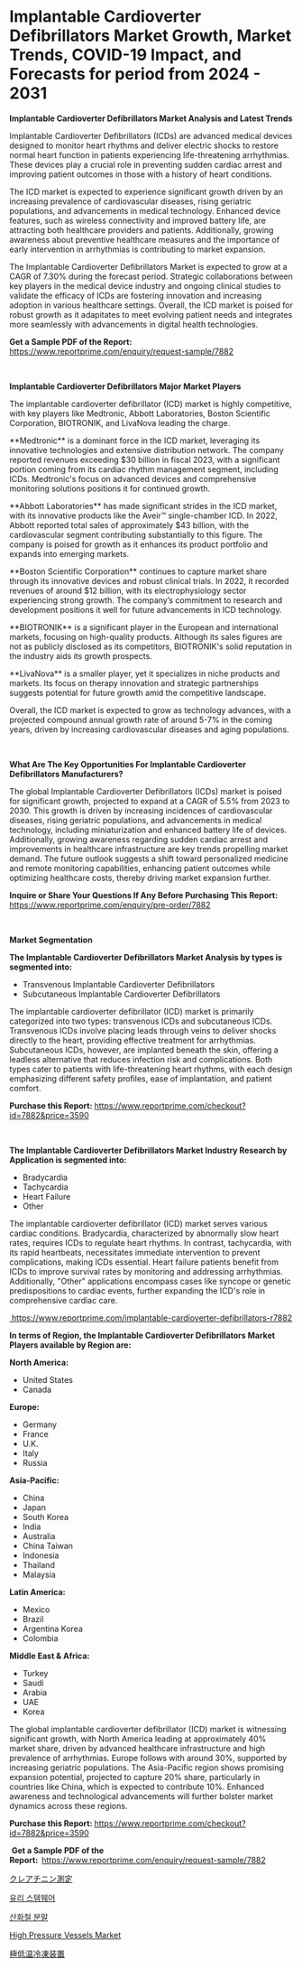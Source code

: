 <p><h1>Implantable Cardioverter Defibrillators Market Growth, Market Trends, COVID-19 Impact, and Forecasts for period from 2024 - 2031</h1></p><p><strong>Implantable Cardioverter Defibrillators Market Analysis and Latest Trends</strong></p>
<p><p>Implantable Cardioverter Defibrillators (ICDs) are advanced medical devices designed to monitor heart rhythms and deliver electric shocks to restore normal heart function in patients experiencing life-threatening arrhythmias. These devices play a crucial role in preventing sudden cardiac arrest and improving patient outcomes in those with a history of heart conditions.</p><p>The ICD market is expected to experience significant growth driven by an increasing prevalence of cardiovascular diseases, rising geriatric populations, and advancements in medical technology. Enhanced device features, such as wireless connectivity and improved battery life, are attracting both healthcare providers and patients. Additionally, growing awareness about preventive healthcare measures and the importance of early intervention in arrhythmias is contributing to market expansion.</p><p>The Implantable Cardioverter Defibrillators Market is expected to grow at a CAGR of 7.30% during the forecast period. Strategic collaborations between key players in the medical device industry and ongoing clinical studies to validate the efficacy of ICDs are fostering innovation and increasing adoption in various healthcare settings. Overall, the ICD market is poised for robust growth as it adapitates to meet evolving patient needs and integrates more seamlessly with advancements in digital health technologies.</p></p>
<p><strong>Get a Sample PDF of the Report:&nbsp;</strong> <a href="https://www.reportprime.com/enquiry/request-sample/7882">https://www.reportprime.com/enquiry/request-sample/7882</a></p>
<p>&nbsp;</p>
<p><strong>Implantable Cardioverter Defibrillators Major Market Players</strong></p>
<p><p>The implantable cardioverter defibrillator (ICD) market is highly competitive, with key players like Medtronic, Abbott Laboratories, Boston Scientific Corporation, BIOTRONIK, and LivaNova leading the charge.</p><p>**Medtronic** is a dominant force in the ICD market, leveraging its innovative technologies and extensive distribution network. The company reported revenues exceeding $30 billion in fiscal 2023, with a significant portion coming from its cardiac rhythm management segment, including ICDs. Medtronic's focus on advanced devices and comprehensive monitoring solutions positions it for continued growth.</p><p>**Abbott Laboratories** has made significant strides in the ICD market, with its innovative products like the Aveir™ single-chamber ICD. In 2022, Abbott reported total sales of approximately $43 billion, with the cardiovascular segment contributing substantially to this figure. The company is poised for growth as it enhances its product portfolio and expands into emerging markets.</p><p>**Boston Scientific Corporation** continues to capture market share through its innovative devices and robust clinical trials. In 2022, it recorded revenues of around $12 billion, with its electrophysiology sector experiencing strong growth. The company’s commitment to research and development positions it well for future advancements in ICD technology.</p><p>**BIOTRONIK** is a significant player in the European and international markets, focusing on high-quality products. Although its sales figures are not as publicly disclosed as its competitors, BIOTRONIK's solid reputation in the industry aids its growth prospects.</p><p>**LivaNova** is a smaller player, yet it specializes in niche products and markets. Its focus on therapy innovation and strategic partnerships suggests potential for future growth amid the competitive landscape.</p><p>Overall, the ICD market is expected to grow as technology advances, with a projected compound annual growth rate of around 5-7% in the coming years, driven by increasing cardiovascular diseases and aging populations.</p></p>
<p>&nbsp;</p>
<p><strong>What Are The Key Opportunities For Implantable Cardioverter Defibrillators Manufacturers?</strong></p>
<p><p>The global Implantable Cardioverter Defibrillators (ICDs) market is poised for significant growth, projected to expand at a CAGR of 5.5% from 2023 to 2030. This growth is driven by increasing incidences of cardiovascular diseases, rising geriatric populations, and advancements in medical technology, including miniaturization and enhanced battery life of devices. Additionally, growing awareness regarding sudden cardiac arrest and improvements in healthcare infrastructure are key trends propelling market demand. The future outlook suggests a shift toward personalized medicine and remote monitoring capabilities, enhancing patient outcomes while optimizing healthcare costs, thereby driving market expansion further.</p></p>
<p><strong>Inquire or Share Your Questions If Any Before Purchasing This Report:</strong> <a href="https://www.reportprime.com/enquiry/pre-order/7882">https://www.reportprime.com/enquiry/pre-order/7882</a></p>
<p>&nbsp;</p>
<p><strong>Market Segmentation</strong></p>
<p><strong>The Implantable Cardioverter Defibrillators Market Analysis by types is segmented into:</strong></p>
<p><ul><li>Transvenous Implantable Cardioverter Defibrillators</li><li>Subcutaneous Implantable Cardioverter Defibrillators</li></ul></p>
<p><p>The implantable cardioverter defibrillator (ICD) market is primarily categorized into two types: transvenous ICDs and subcutaneous ICDs. Transvenous ICDs involve placing leads through veins to deliver shocks directly to the heart, providing effective treatment for arrhythmias. Subcutaneous ICDs, however, are implanted beneath the skin, offering a leadless alternative that reduces infection risk and complications. Both types cater to patients with life-threatening heart rhythms, with each design emphasizing different safety profiles, ease of implantation, and patient comfort.</p></p>
<p><strong>Purchase this Report:&nbsp;</strong><a href="https://www.reportprime.com/checkout?id=7882&price=3590">https://www.reportprime.com/checkout?id=7882&price=3590</a></p>
<p>&nbsp;</p>
<p><strong>The Implantable Cardioverter Defibrillators Market Industry Research by Application is segmented into:</strong></p>
<p><ul><li>Bradycardia</li><li>Tachycardia</li><li>Heart Failure</li><li>Other</li></ul></p>
<p><p>The implantable cardioverter defibrillator (ICD) market serves various cardiac conditions. Bradycardia, characterized by abnormally slow heart rates, requires ICDs to regulate heart rhythms. In contrast, tachycardia, with its rapid heartbeats, necessitates immediate intervention to prevent complications, making ICDs essential. Heart failure patients benefit from ICDs to improve survival rates by monitoring and addressing arrhythmias. Additionally, "Other" applications encompass cases like syncope or genetic predispositions to cardiac events, further expanding the ICD's role in comprehensive cardiac care.</p></p>
<p><a href="https://www.reportprime.com/implantable-cardioverter-defibrillators-r7882">&nbsp;https://www.reportprime.com/implantable-cardioverter-defibrillators-r7882</a></p>
<p><strong>In terms of Region, the Implantable Cardioverter Defibrillators Market Players available by Region are:</strong></p>
<p>
    <p> <strong> North America: </strong>
        <ul>
            <li>United States</li>
            <li>Canada</li>
        </ul>
        </p> 
    <p> <strong> Europe: </strong>
        <ul>
            <li>Germany</li>
            <li>France</li>
            <li>U.K.</li>
            <li>Italy</li>
            <li>Russia</li>
        </ul>
        </p> 
    <p> <strong> Asia-Pacific: </strong>
        <ul>
            <li>China</li>
            <li>Japan</li>
            <li>South Korea</li>
            <li>India</li>
            <li>Australia</li>
            <li>China Taiwan</li>
            <li>Indonesia</li>
            <li>Thailand</li>
            <li>Malaysia</li>
        </ul>
        </p> 
    <p> <strong> Latin America: </strong>
        <ul>
            <li>Mexico</li>
            <li>Brazil</li>
            <li>Argentina Korea</li>
            <li>Colombia</li>
        </ul>
        </p> 
    <p> <strong> Middle East & Africa: </strong>
        <ul>
            <li>Turkey</li>
            <li>Saudi</li>
            <li>Arabia</li>
            <li>UAE</li>
            <li>Korea</li>
        </ul>
    </p>
    </p>
<p><p>The global implantable cardioverter defibrillator (ICD) market is witnessing significant growth, with North America leading at approximately 40% market share, driven by advanced healthcare infrastructure and high prevalence of arrhythmias. Europe follows with around 30%, supported by increasing geriatric populations. The Asia-Pacific region shows promising expansion potential, projected to capture 20% share, particularly in countries like China, which is expected to contribute 10%. Enhanced awareness and technological advancements will further bolster market dynamics across these regions.</p></p>
<p><strong>Purchase this Report: </strong><a href="https://www.reportprime.com/checkout?id=7882&price=3590">https://www.reportprime.com/checkout?id=7882&price=3590</a></p>
<p>&nbsp;<strong>Get a Sample PDF of the Report:&nbsp;&nbsp;</strong><a href="https://www.reportprime.com/enquiry/request-sample/7882">https://www.reportprime.com/enquiry/request-sample/7882</a></p>
<p><strong></strong></p>
<p><p><a href="https://medium.com/@mk4cronn/%E3%82%AF%E3%83%AA%E3%82%A8%E3%82%A4%E3%83%81%E3%83%8B%E3%83%B3%E6%B8%AC%E5%AE%9A%E5%B8%82%E5%A0%B4%E3%81%AE%E3%82%B0%E3%83%AD%E3%83%BC%E3%83%90%E3%83%AB%E3%83%88%E3%83%AC%E3%83%B3%E3%83%89-2024%E5%B9%B4-2031%E5%B9%B4-%E3%81%AB%E9%96%A2%E3%81%99%E3%82%8B%E6%88%A6%E7%95%A5%E7%9A%84%E3%81%AA%E6%B4%9E%E5%AF%9F%E3%81%8C167%E3%83%9A%E3%83%BC%E3%82%B8%E3%81%A7%E7%B6%B2%E7%BE%85%E3%81%95%E3%82%8C%E3%81%A6%E3%81%84%E3%81%BE%E3%81%99-faeb6eea41a7">クレアチニン測定</a></p><p><a href="https://medium.com/@ayesakhan333/%EA%B0%9C%EC%B2%99%EC%A0%81-%EC%84%B1%EC%9E%A5-%EA%B8%80%EB%A1%9C%EB%B2%8C-%EC%9C%A0%EB%A6%AC-%EC%8A%A4%ED%85%9C%EC%9B%A8%EC%96%B4-%EC%8B%9C%EC%9E%A5-%EB%8F%99%ED%96%A5-%EB%B6%84%EC%84%9D-2024-2031-23720d11015e">유리 스템웨어</a></p><p><a href="https://medium.com/@conradkirrlin76575/%EC%B2%A0%EC%82%B0%ED%99%94%EB%AC%BC-%EB%B6%84%EB%A7%90-%EC%8B%9C%EC%9E%A5-%EA%B7%9C%EB%AA%A8-%EC%A0%90%EC%9C%A0%EC%9C%A8-%EA%B2%BD%EC%9F%81-%EA%B5%AC%EB%8F%84-%EB%B0%8F-%ED%8A%B8%EB%A0%8C%EB%93%9C-%EB%B6%84%EC%84%9D-%EB%B3%B4%EA%B3%A0%EC%84%9C-%EC%9C%A0%ED%98%95%EB%B3%84-%EC%9D%91%EC%9A%A9-%EB%B6%84%EC%95%BC%EB%B3%84-%EC%9C%A0%ED%86%B5-%EC%B1%84%EB%84%90%EB%B3%84-%EA%B8%80%EB%A1%9C%EB%B2%8C-%EA%B8%B0%ED%9A%8C-%EB%B6%84%EC%84%9D-%EB%B0%8F-%EC%82%B0%EC%97%85-%EC%98%88%EC%B8%A1-2024-2031-f1d9eab84d46">산화철 분말</a></p><p><a href="https://medium.com/@francesprichey/high-pressure-vessels-market-revolution-2024-2031-market-trends-shaping-the-next-decade-d4268833ffcb">High Pressure Vessels Market</a></p><p><a href="https://medium.com/@mk4cronn/%E3%82%AF%E3%83%A9%E3%82%A4%E3%82%AA%E3%82%B8%E3%82%A7%E3%83%8B%E3%83%83%E3%82%AF%E5%86%B7%E5%87%8D%E8%A8%AD%E5%82%99%E5%B8%82%E5%A0%B4%E3%81%AE%E8%A6%8F%E6%A8%A1-df24127b1845">極低温冷凍装置</a></p></p>